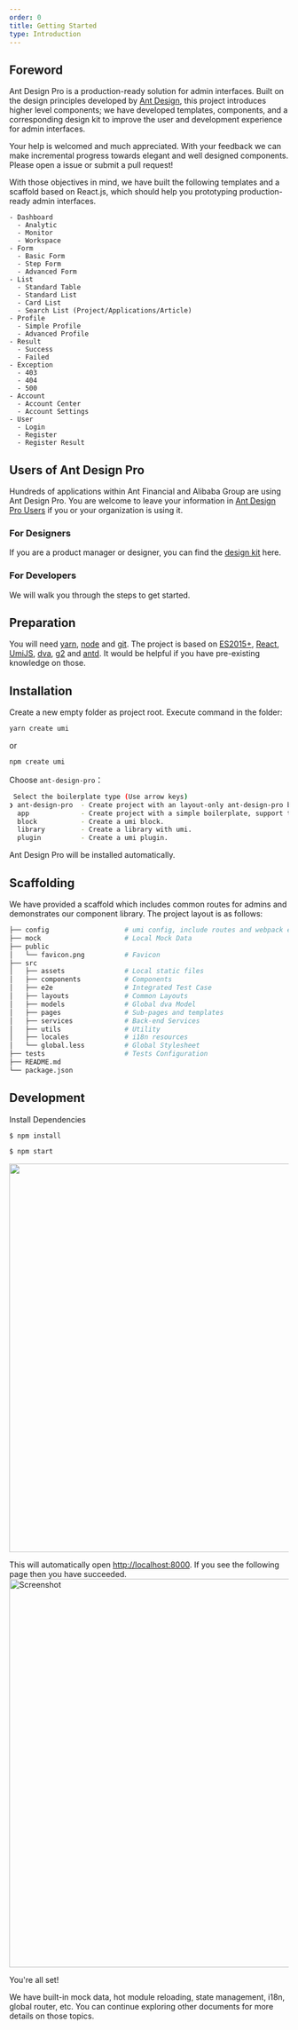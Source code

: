 ```yaml
---
order: 0
title: Getting Started
type: Introduction
---
```


## Foreword

Ant Design Pro is a production-ready solution for admin interfaces. Built on the design principles developed by [Ant Design](http://ant.design/), this project introduces higher level components; we have developed templates, components, and a corresponding design kit to improve the user and development experience for admin interfaces.

Your help is welcomed and much appreciated. With your feedback we can make incremental progress towards elegant and well designed components. Please open a issue or submit a pull request!

With those objectives in mind, we have built the following templates and a scaffold based on React.js, which should help you prototyping production-ready admin interfaces.

```
- Dashboard
  - Analytic
  - Monitor
  - Workspace
- Form
  - Basic Form
  - Step Form
  - Advanced Form
- List
  - Standard Table
  - Standard List
  - Card List
  - Search List (Project/Applications/Article)
- Profile
  - Simple Profile
  - Advanced Profile
- Result
  - Success
  - Failed
- Exception
  - 403
  - 404
  - 500
- Account
  - Account Center
  - Account Settings
- User
  - Login
  - Register
  - Register Result
```

## Users of Ant Design Pro

Hundreds of applications within Ant Financial and Alibaba Group are using Ant Design Pro. You are welcome to leave your information in [Ant Design Pro Users](https://github.com/ant-design/ant-design-pro/issues/99) if you or your organization is using it.

### For Designers

If you are a product manager or designer, you can find the [design kit](/docs/resource) here.

### For Developers

We will walk you through the steps to get started.

## Preparation

You will need [yarn](https://yarnpkg.com), [node](http://nodejs.org/) and [git](https://git-scm.com/). The project is based on [ES2015+](https://babeljs.io/learn-es2015/), [React](http://facebook.github.io/react/), [UmiJS](https://umijs.org/), [dva](http://github.com/dvajs/dva), [g2](https://antv.alipay.com/zh-cn/g2/3.x/index.html) and [antd](https://ant.design/docs/react/introduce). It would be helpful if you have pre-existing knowledge on those.

## Installation

Create a new empty folder as project root. Execute command in the folder:
```bash
yarn create umi
```

or

```bash
npm create umi
```

Choose `ant-design-pro`：
```bash
 Select the boilerplate type (Use arrow keys)
❯ ant-design-pro  - Create project with an layout-only ant-design-pro boilerplate, use together with umi block.
  app             - Create project with a simple boilerplate, support typescript.
  block           - Create a umi block.
  library         - Create a library with umi.
  plugin          - Create a umi plugin.
```

Ant Design Pro will be installed automatically.

## Scaffolding

We have provided a scaffold which includes common routes for admins and demonstrates our component library. The project layout is as follows:

```bash
├── config                   # umi config, include routes and webpack etc.
├── mock                     # Local Mock Data
├── public
│   └── favicon.png          # Favicon
├── src
│   ├── assets               # Local static files
│   ├── components           # Components
│   ├── e2e                  # Integrated Test Case
│   ├── layouts              # Common Layouts
│   ├── models               # Global dva Model
│   ├── pages                # Sub-pages and templates
│   ├── services             # Back-end Services
│   ├── utils                # Utility
│   ├── locales              # i18n resources
│   └── global.less          # Global Stylesheet
├── tests                    # Tests Configuration
├── README.md
└── package.json
```

## Development

Install Dependencies

```bash
$ npm install
```

```bash
$ npm start
```

<img src="https://gw.alipayobjects.com/zos/rmsportal/uHAzKpIQDMGdmjIxZLOV.png" width="700" />

This will automatically open [http://localhost:8000](http://localhost:8000). If you see the following page then you have succeeded.
<img src="https://user-images.githubusercontent.com/5378891/58090083-0b68c700-7bf9-11e9-8f52-d55ab2ebaab5.png" width="700" alt="Screenshot" />

You're all set!

We have built-in mock data, hot module reloading, state management, i18n, global router, etc. You can continue exploring other documents for more details on those topics.
